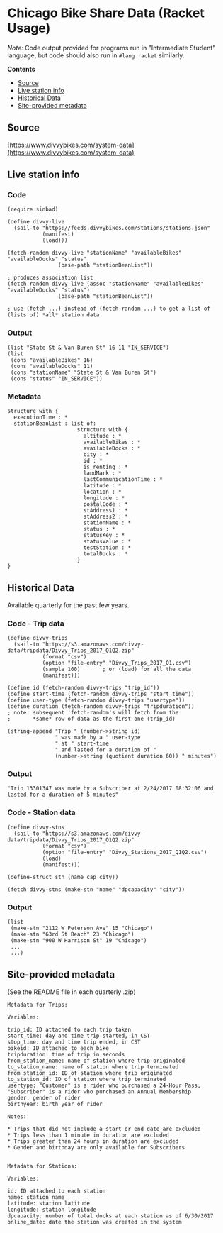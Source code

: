 # Chicago Bike Share Data (Racket Usage)

*Note:* Code output provided for programs run in "Intermediate Student" language, but code should also run in `#lang racket` similarly.

**Contents**
- [Source](#source)
- [Live station info](#live-station-info)
- [Historical Data](#historical-data)
- [Site-provided metadata](#site-provided-metadata)


## Source

[https://www.divvybikes.com/system-data](https://www.divvybikes.com/system-data)

## Live station info

### Code

````
(require sinbad)

(define divvy-live
  (sail-to "https://feeds.divvybikes.com/stations/stations.json"
           (manifest)
           (load)))

(fetch-random divvy-live "stationName" "availableBikes" "availableDocks" "status"
                (base-path "stationBeanList"))

; produces association list
(fetch-random divvy-live (assoc "stationName" "availableBikes" "availableDocks" "status")
                (base-path "stationBeanList"))
                
; use (fetch ...) instead of (fetch-random ...) to get a list of (lists of) *all* station data
````

### Output

````
(list "State St & Van Buren St" 16 11 "IN_SERVICE")
(list
 (cons "availableBikes" 16)
 (cons "availableDocks" 11)
 (cons "stationName" "State St & Van Buren St")
 (cons "status" "IN_SERVICE"))
````

### Metadata

````
structure with {
  executionTime : *
  stationBeanList : list of:
                      structure with {
                        altitude : *
                        availableBikes : *
                        availableDocks : *
                        city : *
                        id : *
                        is_renting : *
                        landMark : *
                        lastCommunicationTime : *
                        latitude : *
                        location : *
                        longitude : *
                        postalCode : *
                        stAddress1 : *
                        stAddress2 : *
                        stationName : *
                        status : *
                        statusKey : *
                        statusValue : *
                        testStation : *
                        totalDocks : *
                      }
}
````


## Historical Data

Available quarterly for the past few years.

### Code - Trip data

````
(define divvy-trips
  (sail-to "https://s3.amazonaws.com/divvy-data/tripdata/Divvy_Trips_2017_Q1Q2.zip"
           (format "csv")
           (option "file-entry" "Divvy_Trips_2017_Q1.csv")
           (sample 100)       ; or (load) for all the data
           (manifest)))

(define id (fetch-random divvy-trips "trip_id"))
(define start-time (fetch-random divvy-trips "start_time"))
(define user-type (fetch-random divvy-trips "usertype"))
(define duration (fetch-random divvy-trips "tripduration"))
; note: subsequent 'fetch-random's will fetch from the
;       *same* row of data as the first one (trip_id)

(string-append "Trip " (number->string id)
               " was made by a " user-type
               " at " start-time
               " and lasted for a duration of "
               (number->string (quotient duration 60)) " minutes")
````

### Output

    "Trip 13301347 was made by a Subscriber at 2/24/2017 08:32:06 and lasted for a duration of 5 minutes"


### Code - Station data

````
(define divvy-stns
  (sail-to "https://s3.amazonaws.com/divvy-data/tripdata/Divvy_Trips_2017_Q1Q2.zip"
           (format "csv")
           (option "file-entry" "Divvy_Stations_2017_Q1Q2.csv")
           (load)
           (manifest)))

(define-struct stn (name cap city))

(fetch divvy-stns (make-stn "name" "dpcapacity" "city"))
````

### Output

````
(list
 (make-stn "2112 W Peterson Ave" 15 "Chicago")
 (make-stn "63rd St Beach" 23 "Chicago")
 (make-stn "900 W Harrison St" 19 "Chicago")
 ...
 ...)
````

## Site-provided metadata

(See the README file in each quarterly .zip)

````
Metadata for Trips:

Variables:

trip_id: ID attached to each trip taken
start_time: day and time trip started, in CST
stop_time: day and time trip ended, in CST
bikeid: ID attached to each bike
tripduration: time of trip in seconds 
from_station_name: name of station where trip originated
to_station_name: name of station where trip terminated 
from_station_id: ID of station where trip originated
to_station_id: ID of station where trip terminated
usertype: "Customer" is a rider who purchased a 24-Hour Pass; "Subscriber" is a rider who purchased an Annual Membership
gender: gender of rider 
birthyear: birth year of rider

Notes:

* Trips that did not include a start or end date are excluded
* Trips less than 1 minute in duration are excluded
* Trips greater than 24 hours in duration are excluded
* Gender and birthday are only available for Subscribers


Metadata for Stations:

Variables:

id: ID attached to each station
name: station name    
latitude: station latitude
longitude: station longitude
dpcapacity: number of total docks at each station as of 6/30/2017
online_date: date the station was created in the system
````
